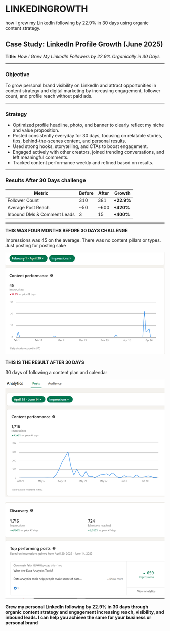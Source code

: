 # LINKEDINGROWTH
how I grew my LinkedIn following by 22.9% in 30 days using organic content strategy.
## **Case Study: LinkedIn Profile Growth (June 2025)**

**Title:** *How I Grew My LinkedIn Followers by 22.9% Organically in 30 Days*

---

### **Objective**

To grow personal brand visibility on LinkedIn and attract opportunities in content strategy and digital marketing by increasing engagement, follower count, and profile reach without paid ads.

---

### **Strategy**

- Optimized profile headline, photo, and banner to clearly reflect my niche and value proposition.
- Posted consistently everyday for 30 days, focusing on relatable stories, tips, behind-the-scenes content, and personal results.
- Used strong hooks, storytelling, and CTAs to boost engagement.
- Engaged actively with other creators, joined trending conversations, and left meaningful comments.
- Tracked content performance weekly and refined based on results.

---

### **Results After 30 Days challenge**

| Metric | Before | After | Growth |
| --- | --- | --- | --- |
| Follower Count | 310 | 381 | **+22.9%** |
| Average Post Reach | ~50 | ~600 | **+420%** |
| Inbound DMs & Comment Leads | 3 | 15 | **+400%** |

---

**THIS WAS FOUR MONTHS BEFORE 30 DAYS CHALLENGE**

Impressions was 45 on the average. There was no content pillars or types. Just posting for posting sake

![BEFORE 30 DAYS CHALLENGE.png](https://github.com/Ibukun-Oluwatosin/LINKEDINGROWTH/blob/main/BEFORE%2030%20DAYS%20CHALLENGE.png)

**THIS IS THE RESULT AFTER 30 DAYS** 

30 days of following a content plan and calendar

![AFTER CHALLENGE.png](https://github.com/Ibukun-Oluwatosin/LINKEDINGROWTH/blob/main/AFTER%20CHALLENGE.png)

![TOP PERFORMING POSTS.png](https://github.com/Ibukun-Oluwatosin/LINKEDINGROWTH/blob/main/TOP%20PERFORMING%20POSTS.png)

**Grew my personal LinkedIn following by 22.9% in 30 days through organic content strategy and engagement increasing reach, visibility, and inbound leads. I can help you achieve the same for your business or personal brand**
